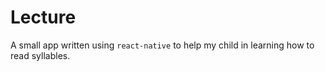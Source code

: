 # Lecture

A small app written using `react-native` to help my child in learning how to read syllables.
